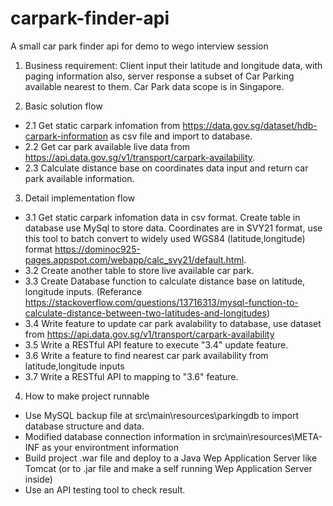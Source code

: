 # carpark-finder-api
A small car park finder api for demo to wego interview session

1.  Business requirement:
Client input their latitude and longitude data, with paging information also, server response a subset of Car Parking available nearest to them.
Car Park data scope is in Singapore.

2. Basic solution flow 
  - 2.1 Get static carpark infomation from https://data.gov.sg/dataset/hdb-carpark-information as csv file and import to database.
  - 2.2 Get car park available live data from https://api.data.gov.sg/v1/transport/carpark-availability.
  - 2.3 Calculate distance base on coordinates data input and return car park available information.

3. Detail implementation flow
- 3.1 Get static carpark infomation data in csv format. Create table in database use MySql to store data. Coordinates are in SVY21 format, use this tool to batch convert to widely used WGS84 (latitude,longitude) format https://dominoc925-pages.appspot.com/webapp/calc_svy21/default.html.
- 3.2 Create another table to store live available car park.
- 3.3 Create Database function to calculate distance base on latitude, longitude inputs. (Referance https://stackoverflow.com/questions/13716313/mysql-function-to-calculate-distance-between-two-latitudes-and-longitudes)
- 3.4 Write feature to update car park avalability to database, use dataset from https://api.data.gov.sg/v1/transport/carpark-availability
- 3.5 Write a RESTful API feature to execute "3.4" update feature.
- 3.6 Write a feature to find nearest car park availability from latitude,longitude inputs
- 3.7 Write a RESTful API to mapping to "3.6" feature.

4. How to make project runnable
- Use MySQL backup file at src\main\resources\parkingdb to import database structure and data.
- Modified database connection information in src\main\resources\META-INF as your environtment information
- Build project .war file and deploy to a Java Wep Application Server like Tomcat (or to .jar file and make a self running Wep Application Server inside) 
- Use an API testing tool to check result.


